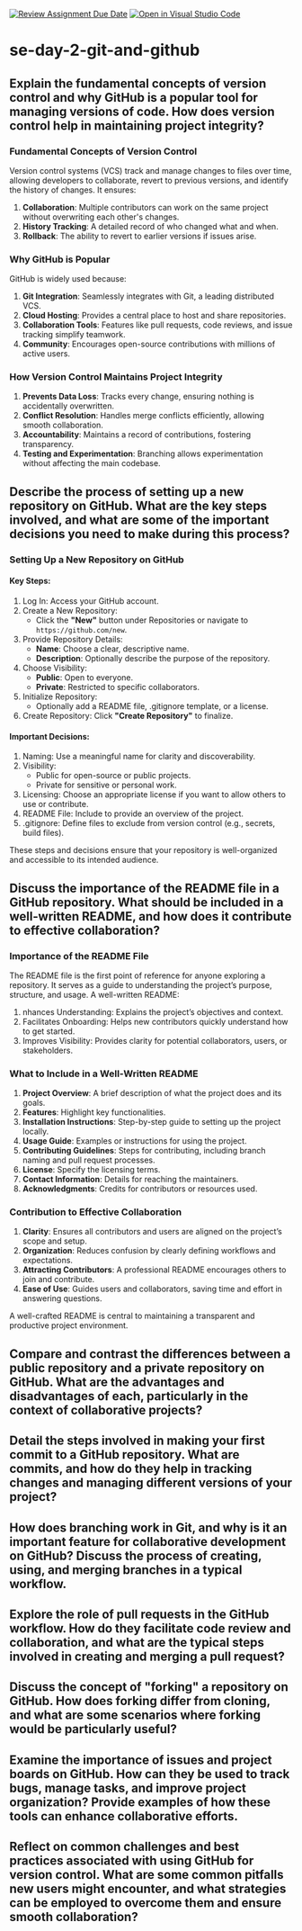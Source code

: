 [![Review Assignment Due Date](https://classroom.github.com/assets/deadline-readme-button-22041afd0340ce965d47ae6ef1cefeee28c7c493a6346c4f15d667ab976d596c.svg)](https://classroom.github.com/a/8wgCKhpZ)
[![Open in Visual Studio Code](https://classroom.github.com/assets/open-in-vscode-2e0aaae1b6195c2367325f4f02e2d04e9abb55f0b24a779b69b11b9e10269abc.svg)](https://classroom.github.com/online_ide?assignment_repo_id=17376585&assignment_repo_type=AssignmentRepo)
# se-day-2-git-and-github
## Explain the fundamental concepts of version control and why GitHub is a popular tool for managing versions of code. How does version control help in maintaining project integrity?
### **Fundamental Concepts of Version Control**  
Version control systems (VCS) track and manage changes to files over time, allowing developers to collaborate, revert to previous versions, and identify the history of changes. It ensures:  
1. **Collaboration**: Multiple contributors can work on the same project without overwriting each other's changes.  
2. **History Tracking**: A detailed record of who changed what and when.  
3. **Rollback**: The ability to revert to earlier versions if issues arise.  

### **Why GitHub is Popular**  
GitHub is widely used because:  
1. **Git Integration**: Seamlessly integrates with Git, a leading distributed VCS.  
2. **Cloud Hosting**: Provides a central place to host and share repositories.  
3. **Collaboration Tools**: Features like pull requests, code reviews, and issue tracking simplify teamwork.  
4. **Community**: Encourages open-source contributions with millions of active users.  

### **How Version Control Maintains Project Integrity**  
1. **Prevents Data Loss**: Tracks every change, ensuring nothing is accidentally overwritten.  
2. **Conflict Resolution**: Handles merge conflicts efficiently, allowing smooth collaboration.  
3. **Accountability**: Maintains a record of contributions, fostering transparency.  
4. **Testing and Experimentation**: Branching allows experimentation without affecting the main codebase.

## Describe the process of setting up a new repository on GitHub. What are the key steps involved, and what are some of the important decisions you need to make during this process?
### **Setting Up a New Repository on GitHub**  

#### **Key Steps**:  
1. Log In: Access your GitHub account.  
2. Create a New Repository:  
   - Click the **"New"** button under Repositories or navigate to `https://github.com/new`.  
3. Provide Repository Details:  
   - **Name**: Choose a clear, descriptive name.  
   - **Description**: Optionally describe the purpose of the repository.  
4. Choose Visibility:  
   - **Public**: Open to everyone.  
   - **Private**: Restricted to specific collaborators.  
5. Initialize Repository:  
   - Optionally add a README file, .gitignore template, or a license.  
6. Create Repository: Click **"Create Repository"** to finalize.  

#### Important Decisions:  
1. Naming: Use a meaningful name for clarity and discoverability.  
2. Visibility:  
   - Public for open-source or public projects.  
   - Private for sensitive or personal work.  
3. Licensing: Choose an appropriate license if you want to allow others to use or contribute.  
4. README File: Include to provide an overview of the project.  
5. .gitignore: Define files to exclude from version control (e.g., secrets, build files).  

These steps and decisions ensure that your repository is well-organized and accessible to its intended audience.

## Discuss the importance of the README file in a GitHub repository. What should be included in a well-written README, and how does it contribute to effective collaboration?
### **Importance of the README File**  
The README file is the first point of reference for anyone exploring a repository. It serves as a guide to understanding the project’s purpose, structure, and usage. A well-written README:  
1. nhances Understanding: Explains the project’s objectives and context.  
2. Facilitates Onboarding: Helps new contributors quickly understand how to get started.  
3. Improves Visibility: Provides clarity for potential collaborators, users, or stakeholders.  

### What to Include in a Well-Written README  
1. **Project Overview**: A brief description of what the project does and its goals.  
2. **Features**: Highlight key functionalities.  
3. **Installation Instructions**: Step-by-step guide to setting up the project locally.  
4. **Usage Guide**: Examples or instructions for using the project.  
5. **Contributing Guidelines**: Steps for contributing, including branch naming and pull request processes.  
6. **License**: Specify the licensing terms.  
7. **Contact Information**: Details for reaching the maintainers.  
8. **Acknowledgments**: Credits for contributors or resources used.  

### **Contribution to Effective Collaboration**  
1. **Clarity**: Ensures all contributors and users are aligned on the project’s scope and setup.  
2. **Organization**: Reduces confusion by clearly defining workflows and expectations.  
3. **Attracting Contributors**: A professional README encourages others to join and contribute.  
4. **Ease of Use**: Guides users and collaborators, saving time and effort in answering questions.  

A well-crafted README is central to maintaining a transparent and productive project environment.

## Compare and contrast the differences between a public repository and a private repository on GitHub. What are the advantages and disadvantages of each, particularly in the context of collaborative projects?

## Detail the steps involved in making your first commit to a GitHub repository. What are commits, and how do they help in tracking changes and managing different versions of your project?

## How does branching work in Git, and why is it an important feature for collaborative development on GitHub? Discuss the process of creating, using, and merging branches in a typical workflow.

## Explore the role of pull requests in the GitHub workflow. How do they facilitate code review and collaboration, and what are the typical steps involved in creating and merging a pull request?

## Discuss the concept of "forking" a repository on GitHub. How does forking differ from cloning, and what are some scenarios where forking would be particularly useful?

## Examine the importance of issues and project boards on GitHub. How can they be used to track bugs, manage tasks, and improve project organization? Provide examples of how these tools can enhance collaborative efforts.

## Reflect on common challenges and best practices associated with using GitHub for version control. What are some common pitfalls new users might encounter, and what strategies can be employed to overcome them and ensure smooth collaboration?
